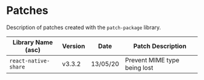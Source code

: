 # Patches
Description of patches created with the `patch-package` library.

| Library Name (asc)                            | Version | Date       | Patch Description |
|-----------------------------------------------|---------|------------|-------------------|
| `react-native-share`                          | v3.3.2  | 13/05/20   | Prevent MIME type being lost |
